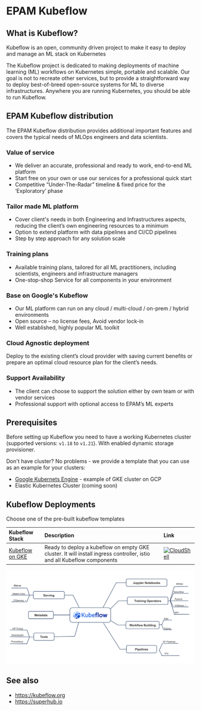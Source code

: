 # EPAM Kubeflow

## What is Kubeflow?

Kubeflow is an open, community driven project to make it easy to deploy and manage an ML stack on Kubernetes

The Kubeflow project is dedicated to making deployments of machine learning (ML) workflows on Kubernetes simple, portable and scalable. Our goal is not to recreate other services, but to provide a straightforward way to deploy best-of-breed open-source systems for ML to diverse infrastructures. Anywhere you are running Kubernetes, you should be able to run Kubeflow.

## EPAM Kubeflow distribution

The EPAM Kubeflow distribution provides additional important features and covers the typical needs of MLOps engineers and data scientists.

### Value of service

* We deliver an accurate, professional and ready to work, end-to-end ML platform
* Start free on your own or use our services for a professional quick start
* Competitive “Under-The-Radar” timeline & fixed price for the ‘Exploratory’ phase

### Tailor made ML platform

* Cover client's needs in both Engineering and Infrastructures aspects, reducing the client’s own engineering resources to a minimum
* Option to extend platform with data pipelines and CI/CD pipelines
* Step by step approach for any solution scale

### Training plans

* Available training plans, tailored for all ML practitioners, including scientists, engineers and infrastructure managers
* One-stop-shop Service for all components in your environment

### Base on Google's Kubeflow

* Our ML platform can run on any cloud / multi-cloud / on-prem / hybrid environments
* Open source – no license fees, Avoid vendor lock-in
* Well established, highly popular ML toolkit

### Cloud Agnostic deployment

Deploy to the existing client’s cloud provider with saving current benefits or prepare an optimal cloud resource plan for the client’s needs.

### Support Availability

* The client can choose to support the solution either by own team or with vendor services
* Professional support with optional access to EPAM’s ML experts

## Prerequisites

Before setting up Kubeflow you need to have a working Kubernetes cluster (supported versions: `v1.18` to `v1.21`). With enabled dynamic storage provisioner.

Don't have cluster? No problems - we provide a template that you can use as an example for your clusters:

* [Google Kubernets Engine](https://github.com/agilestacks/kubeflow-stacks/tree/main/examples/gke-cluster) - example of GKE cluster on GCP
* Elastic Kubernetes Cluster (coming soon)

## Kubeflow Deployments

Choose one of the pre-built kubeflow templates

| Kubeflow Stack | Description | Link |
| :---           | :---        | :--- |
| [Kubeflow on GKE](/getting-started/deploy-kubeflow-on-cloud/deploy-on-gke/) | Ready to deploy a kubeflow on empty GKE cluster. It will install ingress controller, istio and all Kubeflow components | [![CloudShell](https://gstatic.com/cloudssh/images/open-btn.svg)](https://ssh.cloud.google.com/cloudshell/editor?cloudshell_git_repo=https://github.com/agilestacks/kubeflow-stacks&&cloudshell_git_branch=main&cloudshell_image=gcr.io/superhub/cloud-shell:preview&cloudshell_open_in_editor=hub.yaml&cloudshell_workspace=kubeflow-gcp) |

![kubeflow](https://github.com/IBM/KubeflowDojo/raw/master/images/kubeflow-dojo.png)

## See also

* <https://kubeflow.org>
* <https://superhub.io>
